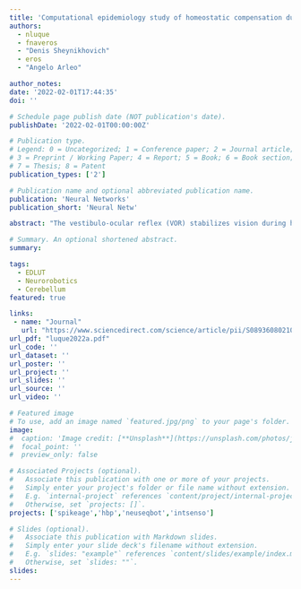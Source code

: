 ```yaml
---
title: 'Computational epidemiology study of homeostatic compensation during sensorimotor aging'
authors:
  - nluque
  - fnaveros
  - "Denis Sheynikhovich"
  - eros
  - "Angelo Arleo"

author_notes:
date: '2022-02-01T17:44:35'
doi: ''

# Schedule page publish date (NOT publication's date).
publishDate: '2022-02-01T00:00:00Z'

# Publication type.
# Legend: 0 = Uncategorized; 1 = Conference paper; 2 = Journal article;
# 3 = Preprint / Working Paper; 4 = Report; 5 = Book; 6 = Book section;
# 7 = Thesis; 8 = Patent
publication_types: ['2']

# Publication name and optional abbreviated publication name.
publication: 'Neural Networks'
publication_short: 'Neural Netw'

abstract: "The vestibulo-ocular reflex (VOR) stabilizes vision during head motion. Age-related changes of vestibular neuroanatomical properties predict a linear decay of VOR function. Nonetheless, human epidemiological data show a stable VOR function across the life span. In this study, we model cerebellum-dependent VOR adaptation to relate structural and functional changes throughout aging. We consider three neurosynaptic factors that may codetermine VOR adaptation during aging: the electrical coupling of inferior olive neurons, the long-term spike timing-dependent plasticity at parallel fiber – Purkinje cell synapses and mossy fiber – medial vestibular nuclei synapses, and the intrinsic plasticity of Purkinje cell synapses Our cross-sectional aging analyses suggest that long-term plasticity acts as a global homeostatic mechanism that underpins the stable temporal profile of VOR function. The results also suggest that the intrinsic plasticity of Purkinje cell synapses operates as a local homeostatic mechanism that further sustains the VOR at older ages. Importantly, the computational epidemiology approach presented in this study allows discrepancies among human cross-sectional studies to be understood in terms of interindividual variability in older individuals. Finally, our longitudinal aging simulations show that the amount of residual fibers coding for the peak and trough of the VOR cycle constitutes a predictive hallmark of VOR trajectories over a lifetime."

# Summary. An optional shortened abstract.
summary:

tags:
  - EDLUT
  - Neurorobotics
  - Cerebellum
featured: true

links:
 - name: "Journal"
   url: "https://www.sciencedirect.com/science/article/pii/S0893608021004652"
url_pdf: "luque2022a.pdf"
url_code: ''
url_dataset: ''
url_poster: ''
url_project: ''
url_slides: ''
url_source: ''
url_video: ''

# Featured image
# To use, add an image named `featured.jpg/png` to your page's folder.
image:
#  caption: 'Image credit: [**Unsplash**](https://unsplash.com/photos/jdD8gXaTZsc)'
#  focal_point: ''
#  preview_only: false

# Associated Projects (optional).
#   Associate this publication with one or more of your projects.
#   Simply enter your project's folder or file name without extension.
#   E.g. `internal-project` references `content/project/internal-project/index.md`.
#   Otherwise, set `projects: []`.
projects: ['spikeage','hbp','neuseqbot','intsenso']

# Slides (optional).
#   Associate this publication with Markdown slides.
#   Simply enter your slide deck's filename without extension.
#   E.g. `slides: "example"` references `content/slides/example/index.md`.
#   Otherwise, set `slides: ""`.
slides:
---
```

